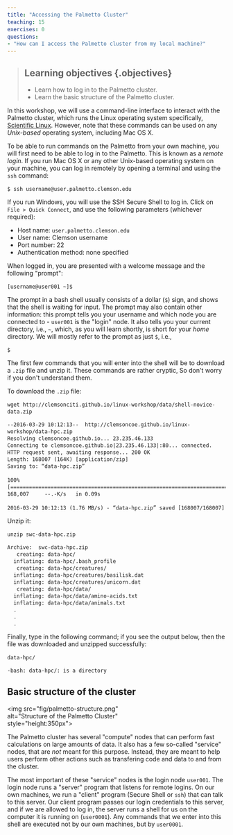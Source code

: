 ```yaml
---
title: "Accessing the Palmetto Cluster"
teaching: 15
exercises: 0
questions:
- "How can I access the Palmetto cluster from my local machine?"
---
```


> ## Learning objectives {.objectives}
> * Learn how to log in to the Palmetto cluster.
> * Learn the basic structure of the Palmetto cluster.

In this workshop,
we will use a command-line interface to interact with
the Palmetto cluster, which runs the Linux operating system
specifically, [Scientific Linux](https://www.scientificlinux.org/).
However, note that these commands can be used on
any *Unix-based* operating system,
including Mac OS X.

To be able to run commands on the Palmetto from your own machine,
you will first need to be able to log in to the Palmetto.
This is known as a *remote login*.
If you run Mac OS X or any other Unix-based operating
system on your machine,
you can log in remotely by opening a terminal
and using the `ssh` command:

~~~{.bash}
$ ssh username@user.palmetto.clemson.edu
~~~

If you run Windows,
you will use the SSH Secure Shell to log in.
Click on  `File > Quick Connect`,
and use the following parameters (whichever required):

* Host name: `user.palmetto.clemson.edu`
* User name: Clemson username
* Port number: 22
* Authentication method: none specified

When logged in,
you are presented with a welcome message
and the following "prompt":

~~~{.bash}
[username@user001 ~]$ 
~~~

The prompt in a bash shell usually
consists of a dollar (`$`) sign,
and shows that the shell is waiting for input.
The prompt may also contain other information:
this prompt tells you your username and which node
you are connected to -
`user001` is the "login" node.
It also tells you your current directory,
i.e., `~`, which, as you will learn shortly,
is short for your *home* directory.
We will mostly refer to the prompt as just `$`, i.e.,

~~~{.bash}
$ 
~~~

The first few commands that you will enter into the shell
will be to download a `.zip` file and unzip it.
These commands are rather cryptic,
So don't worry if you don't understand them.

To download the `.zip` file:

~~~{.bash}
wget http://clemsonciti.github.io/linux-workshop/data/shell-novice-data.zip
~~~

~~~{.output}
--2016-03-29 10:12:13--  http://clemsoncoe.github.io/linux-workshop/data-hpc.zip
Resolving clemsoncoe.github.io... 23.235.46.133
Connecting to clemsoncoe.github.io|23.235.46.133|:80... connected.
HTTP request sent, awaiting response... 200 OK
Length: 168007 (164K) [application/zip]
Saving to: “data-hpc.zip”

100%[====================================================================================================================>] 168,007     --.-K/s   in 0.09s

2016-03-29 10:12:13 (1.76 MB/s) - “data-hpc.zip” saved [168007/168007]
~~~

Unzip it:

~~~{.bash}
unzip swc-data-hpc.zip
~~~

~~~{.output}
Archive:  swc-data-hpc.zip
   creating: data-hpc/
  inflating: data-hpc/.bash_profile
   creating: data-hpc/creatures/
  inflating: data-hpc/creatures/basilisk.dat
  inflating: data-hpc/creatures/unicorn.dat
   creating: data-hpc/data/
  inflating: data-hpc/data/amino-acids.txt
  inflating: data-hpc/data/animals.txt
  .
  .
  .
~~~

Finally, type in the following command; if you see the output below,
then the file was downloaded and unzipped successfully:

~~~{.bash}
data-hpc/
~~~

~~~{.output}
-bash: data-hpc/: is a directory
~~~

## Basic structure of the cluster

<img src="fig/palmetto-structure.png" \
     alt="Structure of the Palmetto Cluster" \
     style="height:350px">

The Palmetto cluster has several "compute" nodes
that can perform fast calculations on large amounts of data.
It also has a few so-called "service" nodes,
that are *not* meant for this purpose.
Instead, they are meant to help users perform other actions
such as transfering code and data to and from the cluster.

The most important of these "service" nodes is
the login node `user001`.
The login node runs a "server" program
that listens for remote logins.
On our own machines, we run a "client" program
(Secure Shell or `ssh`) that can talk to this server.
Our client program passes our login credentials to this server,
and if we are allowed to log in,
the server runs a shell for us on the computer
it is running on (`user0001`).
Any commands that we enter into this shell
are executed not by our own machines,
but by `user0001`.
